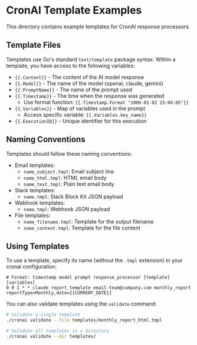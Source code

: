 # CronAI Template Examples

This directory contains example templates for CronAI response processors.

## Template Files

Templates use Go's standard `text/template` package syntax. Within a template, you have access to the following variables:

- `{{.Content}}` - The content of the AI model response
- `{{.Model}}` - The name of the model (openai, claude, gemini)
- `{{.PromptName}}` - The name of the prompt used
- `{{.Timestamp}}` - The time when the response was generated
  - Use format function: `{{.Timestamp.Format "2006-01-02 15:04:05"}}`
- `{{.Variables}}` - Map of variables used in the prompt
  - Access specific variable: `{{.Variables.key_name}}`
- `{{.ExecutionID}}` - Unique identifier for this execution

## Naming Conventions

Templates should follow these naming conventions:

- Email templates:
  - `name_subject.tmpl`: Email subject line
  - `name_html.tmpl`: HTML email body
  - `name_text.tmpl`: Plain text email body
- Slack templates:
  - `name.tmpl`: Slack Block Kit JSON payload
- Webhook templates:
  - `name.tmpl`: Webhook JSON payload
- File templates:
  - `name_filename.tmpl`: Template for the output filename
  - `name_content.tmpl`: Template for the file content

## Using Templates

To use a template, specify its name (without the `.tmpl` extension) in your cronai configuration:

```
# Format: timestamp model prompt response_processor [template] [variables]
0 9 1 * * claude report_template email-team@company.com monthly_report reportType=Monthly,date={{CURRENT_DATE}}
```

You can also validate templates using the `validate` command:

```bash
# Validate a single template
./cronai validate --file templates/monthly_report_html.tmpl

# Validate all templates in a directory
./cronai validate --dir templates/
```